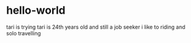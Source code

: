 # hello-world
tari is trying
tari is 24th years old and still a job seeker 
i like to riding and solo travelling

